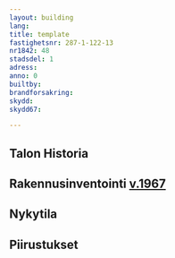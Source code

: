 ```yaml
---
layout: building
lang:
title: template
fastighetsnr: 287-1-122-13
nr1842: 48
stadsdel: 1
adress:
anno: 0
builtby:
brandforsakring:
skydd:
skydd67:

---
```

## Talon Historia


## Rakennusinventointi <a href="/sources/keinanen_karki.pdf">v.1967</a>


## Nykytila


## Piirustukset
